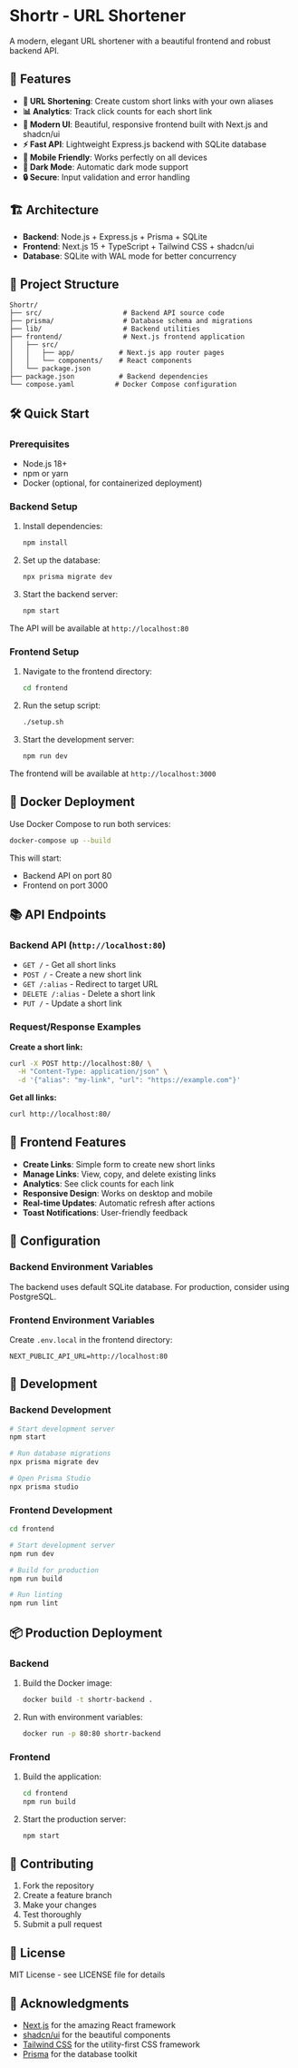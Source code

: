 # Shortr - URL Shortener

A modern, elegant URL shortener with a beautiful frontend and robust backend API.

## 🚀 Features

- **🔗 URL Shortening**: Create custom short links with your own aliases
- **📊 Analytics**: Track click counts for each short link
- **🎨 Modern UI**: Beautiful, responsive frontend built with Next.js and shadcn/ui
- **⚡ Fast API**: Lightweight Express.js backend with SQLite database
- **📱 Mobile Friendly**: Works perfectly on all devices
- **🌙 Dark Mode**: Automatic dark mode support
- **🔒 Secure**: Input validation and error handling

## 🏗️ Architecture

- **Backend**: Node.js + Express.js + Prisma + SQLite
- **Frontend**: Next.js 15 + TypeScript + Tailwind CSS + shadcn/ui
- **Database**: SQLite with WAL mode for better concurrency

## 📁 Project Structure

```
Shortr/
├── src/                    # Backend API source code
├── prisma/                 # Database schema and migrations
├── lib/                    # Backend utilities
├── frontend/               # Next.js frontend application
│   ├── src/
│   │   ├── app/           # Next.js app router pages
│   │   └── components/    # React components
│   └── package.json
├── package.json           # Backend dependencies
└── compose.yaml          # Docker Compose configuration
```

## 🛠️ Quick Start

### Prerequisites

- Node.js 18+
- npm or yarn
- Docker (optional, for containerized deployment)

### Backend Setup

1. Install dependencies:

   ```bash
   npm install
   ```

2. Set up the database:

   ```bash
   npx prisma migrate dev
   ```

3. Start the backend server:
   ```bash
   npm start
   ```

The API will be available at `http://localhost:80`

### Frontend Setup

1. Navigate to the frontend directory:

   ```bash
   cd frontend
   ```

2. Run the setup script:

   ```bash
   ./setup.sh
   ```

3. Start the development server:
   ```bash
   npm run dev
   ```

The frontend will be available at `http://localhost:3000`

## 🐳 Docker Deployment

Use Docker Compose to run both services:

```bash
docker-compose up --build
```

This will start:

- Backend API on port 80
- Frontend on port 3000

## 📚 API Endpoints

### Backend API (`http://localhost:80`)

- `GET /` - Get all short links
- `POST /` - Create a new short link
- `GET /:alias` - Redirect to target URL
- `DELETE /:alias` - Delete a short link
- `PUT /` - Update a short link

### Request/Response Examples

**Create a short link:**

```bash
curl -X POST http://localhost:80/ \
  -H "Content-Type: application/json" \
  -d '{"alias": "my-link", "url": "https://example.com"}'
```

**Get all links:**

```bash
curl http://localhost:80/
```

## 🎨 Frontend Features

- **Create Links**: Simple form to create new short links
- **Manage Links**: View, copy, and delete existing links
- **Analytics**: See click counts for each link
- **Responsive Design**: Works on desktop and mobile
- **Real-time Updates**: Automatic refresh after actions
- **Toast Notifications**: User-friendly feedback

## 🔧 Configuration

### Backend Environment Variables

The backend uses default SQLite database. For production, consider using PostgreSQL.

### Frontend Environment Variables

Create `.env.local` in the frontend directory:

```env
NEXT_PUBLIC_API_URL=http://localhost:80
```

## 🧪 Development

### Backend Development

```bash
# Start development server
npm start

# Run database migrations
npx prisma migrate dev

# Open Prisma Studio
npx prisma studio
```

### Frontend Development

```bash
cd frontend

# Start development server
npm run dev

# Build for production
npm run build

# Run linting
npm run lint
```

## 📦 Production Deployment

### Backend

1. Build the Docker image:

   ```bash
   docker build -t shortr-backend .
   ```

2. Run with environment variables:
   ```bash
   docker run -p 80:80 shortr-backend
   ```

### Frontend

1. Build the application:

   ```bash
   cd frontend
   npm run build
   ```

2. Start the production server:
   ```bash
   npm start
   ```

## 🤝 Contributing

1. Fork the repository
2. Create a feature branch
3. Make your changes
4. Test thoroughly
5. Submit a pull request

## 📄 License

MIT License - see LICENSE file for details

## 🙏 Acknowledgments

- [Next.js](https://nextjs.org/) for the amazing React framework
- [shadcn/ui](https://ui.shadcn.com/) for the beautiful components
- [Tailwind CSS](https://tailwindcss.com/) for the utility-first CSS framework
- [Prisma](https://www.prisma.io/) for the database toolkit
